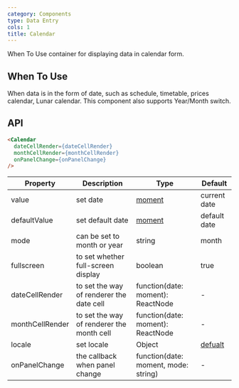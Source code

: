 ```yaml
---
category: Components
type: Data Entry
cols: 1
title: Calendar
---
```


When To Use container for displaying data in calendar form.

## When To Use

When data is in the form of date, such as schedule, timetable, prices calendar, Lunar calendar. This component also supports Year/Month switch.

## API

```html
<Calendar
  dateCellRender={dateCellRender}
  monthCellRender={monthCellRender}
  onPanelChange={onPanelChange}
/>
```

| Property         | Description           | Type     | Default       |
|--------------|----------------|----------|--------------|
| value        | set date | [moment](http://momentjs.com/) | current date     |
| defaultValue | set default date | [moment](http://momentjs.com/) | default date     |
| mode         | can be set to month or year | string | month  |
| fullscreen   | to set whether full-screen display   | boolean     | true         |
| dateCellRender     | to set the way of renderer the date cell | function(date: moment): ReactNode | - |
| monthCellRender    | to set the way of renderer the month cell | function(date: moment): ReactNode | - |
| locale       | set locale | Object   | [defualt](https://github.com/ant-design/ant-design/issues/424)  |
| onPanelChange| the callback when panel change | function(date: moment, mode: string) | - |
